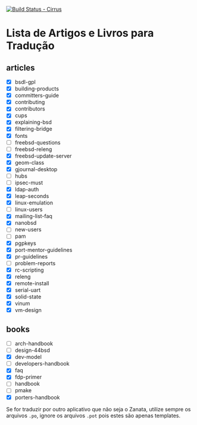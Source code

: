 [![Build Status - Cirrus](https://api.cirrus-ci.com/github/doc-br/zanata.svg)](https://cirrus-ci.com/github/doc-br/zanata/master)

# Lista de Artigos e Livros para Tradução

## articles

- [x] bsdl-gpl 
- [x] building-products
- [x] committers-guide
- [x] contributing
- [x] contributors
- [x] cups
- [x] explaining-bsd
- [x] filtering-bridge
- [x] fonts
- [ ] freebsd-questions
- [ ] freebsd-releng
- [x] freebsd-update-server
- [x] geom-class 
- [x] gjournal-desktop
- [ ] hubs
- [ ] ipsec-must
- [x] ldap-auth 
- [x] leap-seconds
- [x] linux-emulation
- [ ] linux-users
- [x] mailing-list-faq 
- [x] nanobsd
- [ ] new-users
- [ ] pam
- [x] pgpkeys 
- [x] port-mentor-guidelines
- [x] pr-guidelines
- [ ] problem-reports
- [x] rc-scripting
- [x] releng
- [x] remote-install
- [x] serial-uart
- [x] solid-state
- [x] vinum
- [x] vm-design

## books

- [ ] arch-handbook
- [ ] design-44bsd
- [x] dev-model
- [ ] developers-handbook
- [x] faq
- [x] fdp-primer
- [ ] handbook
- [ ] pmake
- [x] porters-handbook

Se for traduzir por outro aplicativo que não seja o Zanata, utilize sempre os
arquivos `.po`, ignore os arquivos `.pot` pois estes são apenas templates.

